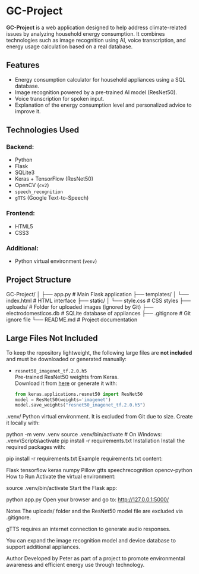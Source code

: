 # GC-Project

**GC-Project** is a web application designed to help address climate-related issues by analyzing household energy consumption. It combines technologies such as image recognition using AI, voice transcription, and energy usage calculation based on a real database.

## Features

- Energy consumption calculator for household appliances using a SQL database.
- Image recognition powered by a pre-trained AI model (ResNet50).
- Voice transcription for spoken input.
- Explanation of the energy consumption level and personalized advice to improve it.

## Technologies Used

### Backend:
- Python
- Flask
- SQLite3
- Keras + TensorFlow (ResNet50)
- OpenCV (`cv2`)
- `speech_recognition`
- `gTTS` (Google Text-to-Speech)

### Frontend:
- HTML5
- CSS3

### Additional:
- Python virtual environment (`venv`)

## Project Structure

GC-Project/
│
├── app.py # Main Flask application
├── templates/
│ └── index.html # HTML interface
├── static/
│ └── style.css # CSS styles
├── uploads/ # Folder for uploaded images (ignored by Git)
├── electrodomesticos.db # SQLite database of appliances
├── .gitignore # Git ignore file
└── README.md # Project documentation



## Large Files Not Included

To keep the repository lightweight, the following large files are **not included** and must be downloaded or generated manually:

- `resnet50_imagenet_tf.2.0.h5`  
  Pre-trained ResNet50 weights from Keras.  
  Download it from [here](https://github.com/fchollet/deep-learning-models/releases) or generate it with:

  ```python
  from keras.applications.resnet50 import ResNet50
  model = ResNet50(weights='imagenet')
  model.save_weights("resnet50_imagenet_tf.2.0.h5")
.venv/
Python virtual environment. It is excluded from Git due to size. Create it locally with:


python -m venv .venv
source .venv/bin/activate  # On Windows: .venv\Scripts\activate
pip install -r requirements.txt
Installation
Install the required packages with:


pip install -r requirements.txt
Example requirements.txt content:


Flask
tensorflow
keras
numpy
Pillow
gtts
speechrecognition
opencv-python
How to Run
Activate the virtual environment:


source .venv/bin/activate
Start the Flask app:


python app.py
Open your browser and go to:
http://127.0.0.1:5000/

Notes
The uploads/ folder and the ResNet50 model file are excluded via .gitignore.

gTTS requires an internet connection to generate audio responses.

You can expand the image recognition model and device database to support additional appliances.

Author
Developed by Peter as part of a project to promote environmental awareness and efficient energy use through technology.

